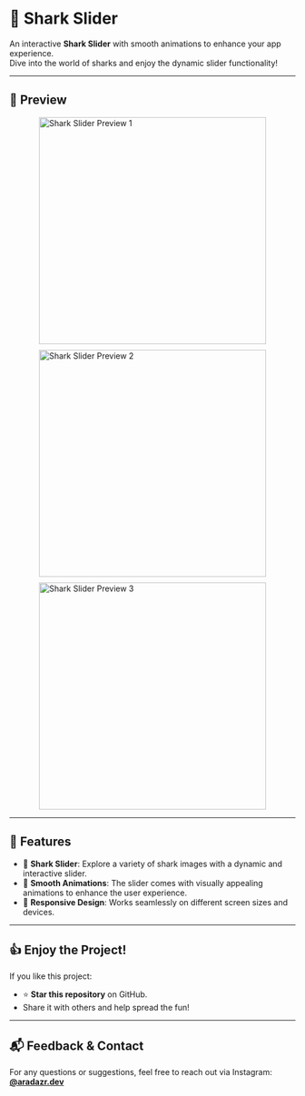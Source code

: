 # 🦈 Shark Slider

An interactive **Shark Slider** with smooth animations to enhance your app experience.  
Dive into the world of sharks and enjoy the dynamic slider functionality!

---

## 📸 Preview

<div style="display: flex; gap: 10px; flex-wrap: wrap; justify-content: center;">
    <img src="https://github.com/aradazr/shark-slider-/assets/150952102/c63578d6-c5bb-4181-b129-b9c6d29895f3" alt="Shark Slider Preview 1" width="400"/>
    <img src="https://github.com/aradazr/shark-slider-/assets/150952102/39443c36-44e3-4dc6-a9bd-0c7b7c82ccac" alt="Shark Slider Preview 2" width="400"/>
    <img src="https://github.com/aradazr/shark-slider-/assets/150952102/ef54e26f-7b6c-419f-91ee-c51d2b8777c0" alt="Shark Slider Preview 3" width="400"/>
</div>

---

## 🚀 Features

- 🦈 **Shark Slider**: Explore a variety of shark images with a dynamic and interactive slider.
- 🎨 **Smooth Animations**: The slider comes with visually appealing animations to enhance the user experience.
- 📱 **Responsive Design**: Works seamlessly on different screen sizes and devices.

---

## 👍 Enjoy the Project!

If you like this project:
- ⭐ **Star this repository** on GitHub.
- Share it with others and help spread the fun!

---

## 📬 Feedback & Contact

For any questions or suggestions, feel free to reach out via Instagram:  
[**@aradazr.dev**](https://www.instagram.com/aradazr.dev)
